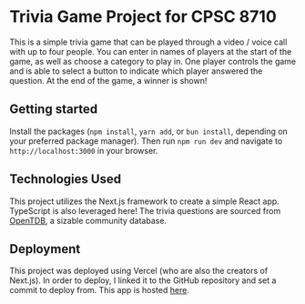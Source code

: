 # Trivia Game Project for CPSC 8710

This is a simple trivia game that can be played through a video / voice call with up to four people. You can enter in names of players at the start of the game, as well as choose
a category to play in. One player controls the game and is able to select a button to indicate which player answered the question. At the end of the game, a winner is shown!

## Getting started

Install the packages (`npm install`, `yarn add`, or `bun install`, depending on your preferred package manager).
Then run `npm run dev` and navigate to `http://localhost:3000` in your browser.

## Technologies Used

This project utilizes the Next.js framework to create a simple React app. TypeScript is also leveraged here!
The trivia questions are sourced from [OpenTDB](https://opentdb.com/), a sizable community database.

## Deployment

This project was deployed using Vercel (who are also the creators of Next.js). In order to deploy, I linked it to the GitHub repository and set a commit to deploy from.
This app is hosted [here](placeholder).